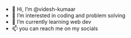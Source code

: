 - 👋 Hi, I’m @videsh-kumaar
- 👀 I’m interested in coding and problem solving
- 🌱 I’m currently learning web dev
- 📫 you can reach me on my socials

<!---
videsh-kumaar/videsh-kumaar is a ✨ special ✨ repository because its `README.md` (this file) appears on your GitHub profile.
You can click the Preview link to take a look at your changes.
--->

